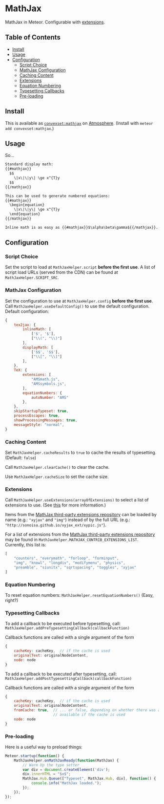 # MathJax

MathJax in Meteor. Configurable with [extensions](http://mathjax.readthedocs.org/en/latest/options/ThirdParty.html).

## Table of Contents

<!-- START doctoc generated TOC please keep comment here to allow auto update -->
<!-- DON'T EDIT THIS SECTION, INSTEAD RE-RUN doctoc TO UPDATE -->


- [Install](#install)
- [Usage](#usage)
- [Configuration](#configuration)
  - [Script Choice](#script-choice)
  - [MathJax Configuration](#mathjax-configuration)
  - [Caching Content](#caching-content)
  - [Extensions](#extensions)
  - [Equation Numbering](#equation-numbering)
  - [Typesetting Callbacks](#typesetting-callbacks)
  - [Pre-loading](#pre-loading)

<!-- END doctoc generated TOC please keep comment here to allow auto update -->

## Install

This is available as [`convexset:mathjax`](https://atmospherejs.com/convexset/mathjax) on [Atmosphere](https://atmospherejs.com/). (Install with `meteor add convexset:mathjax`.)

## Usage

So...

```html
Standard display math:
{{#mathjax}}
  $$
    \|x\|\|y\| \ge x^{T}y
  $$
{{/mathjax}}

This can be used to generate numbered equations:
{{#mathjax}}
  \begin{equation}
    \|x\|\|y\| \ge x^{T}y
  \end{equation}
{{/mathjax}}

Inline math is as easy as {{#mathjax}}$\alpha\beta\gamma${{/mathjax}}.
```

## Configuration

### Script Choice

Set the script to load at `MathJaxHelper.script` **before the first use**.
A list of script load URLs (served from the CDN) can be found at `MathJaxHelper.SCRIPT_SRC`.

### MathJax Configuration

Set the configuration to use at `MathJaxHelper.config` **before the first use**.
Call `MathJaxHelper.useDefaultConfig()` to use the default configuration.
Default configuration:
```javascript
{
    tex2jax: {
        inlineMath: [
            ['$', '$'],
            ["\\(", "\\)"]
        ],
        displayMath: [
            ['$$', '$$'],
            ["\\[", "\\]"]
        ],
    },
    TeX: {
        extensions: [
            "AMSmath.js",
            "AMSsymbols.js",
        ],
        equationNumbers: {
            autoNumber: "AMS"
        },
    },
    skipStartupTypeset: true,
    processEscapes: true,
    showProcessingMessages: true,
    messageStyle: "normal",
}
```

### Caching Content

Set `MathJaxHelper.cacheResults` to `true` to cache the results of typesetting. (Default: `false`)

Call `MathJaxHelper.clearCache()` to clear the cache.

Use `MathJaxHelper.cacheSize` to set the cache size.

### Extensions

Call `MathJaxHelper.useExtensions(arrayOfExtensions)` to select a list of extensions to use. (See [this](http://mathjax.readthedocs.org/en/latest/options/ThirdParty.html) for more information.)

Items from the [MathJax third-party extensions repository](https://github.com/mathjax/MathJax-third-party-extensions) can be loaded by name (e.g.: `"xyjax"` and `"img"`) instead of by the full URL (e.g.: `"http://sonoisa.github.io/xyjax_ext/xypic.js"`).

For a list of extensions from the [MathJax third-party extensions repository](https://github.com/mathjax/MathJax-third-party-extensions) may be found in `MathJaxHelper.MATHJAX_CONTRIB_EXTENSIONS_LIST`. Currently, this list is:
```javascript
[
    "counters", "everymath", "forloop", "forminput",
    "img", "knowl", "longdiv", "modifymenu", "physics",
    "preamble", "siunitx", "sqrtspacing", "toggles", "xyjax"
]
```

### Equation Numbering

To reset equation numbers: `MathJaxHelper.resetEquationNumbers()` (Easy, right?)

### Typesetting Callbacks

To add a callback to be executed before typesetting, call: `MathJaxHelper.addPreTypesettingCallback(callbackFunction)`

Callback functions are called with a single argument of the form
```javascript
{
    cacheKey: cacheKey,  // if the cache is used
    originalText: originalNodeContent,
    node: node
}
```

To add a callback to be executed after typesetting, call: `MathJaxHelper.addPostTypesettingCallback(callbackFunction)`

Callback functions are called with a single argument of the form
```javascript
{
    cacheKey: cacheKey,  // if the cache is used
    originalText: originalNodeContent,
    fromCache: true,  // ... or false, depending on whether there was a cache hit
                      // available if the cache is used
    node: node
}
```

### Pre-loading

Here is a useful way to preload things:
```javascript
Meteor.startup(function() {
    MathJaxHelper.onMathJaxReady(function(MathJax) {
        // Warm Up the type setter
        var div = document.createElement('div');
        div.innerHTML = "$x$";
        MathJax.Hub.Queue(["Typeset", MathJax.Hub, div], function() {
            console.info("MathJax loaded.");
        });
    });
});
```